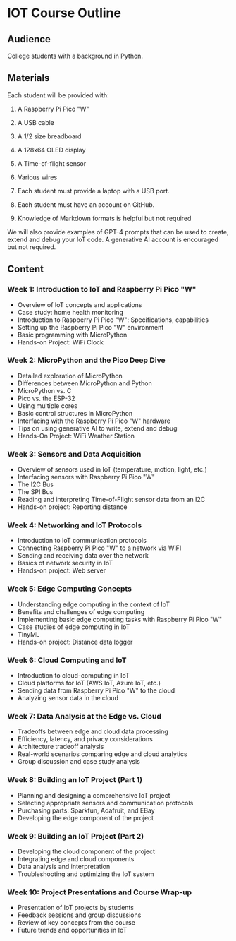 # IOT Course Outline

## Audience

College students with a background in Python.

## Materials

Each student will be provided with:

1. A Raspberry Pi Pico "W"
2. A USB cable
2. A 1/2 size breadboard
3. A 128x64 OLED display
4. A Time-of-flight sensor
5. Various wires

1. Each student must provide a laptop with a USB port.
2. Each student must have an account on GitHub.
3. Knowledge of Markdown formats is helpful but not required

We will also provide examples of GPT-4 prompts that can be used to create, extend and debug your IoT code.  A generative AI account is encouraged but not required.

## Content

### Week 1: Introduction to IoT and Raspberry Pi Pico "W"
- Overview of IoT concepts and applications
- Case study: home health monitoring
- Introduction to Raspberry Pi Pico "W": Specifications, capabilities
- Setting up the Raspberry Pi Pico "W" environment
- Basic programming with MicroPython
- Hands-on Project: WiFi Clock

### Week 2: MicroPython and the Pico Deep Dive
- Detailed exploration of MicroPython
- Differences between MicroPython and Python
- MicroPython vs. C
- Pico vs. the ESP-32
- Using multiple cores
- Basic control structures in MicroPython
- Interfacing with the Raspberry Pi Pico "W" hardware
- Tips on using generative AI to write, extend and debug
- Hands-On Project: WiFi Weather Station

### Week 3: Sensors and Data Acquisition
- Overview of sensors used in IoT (temperature, motion, light, etc.)
- Interfacing sensors with Raspberry Pi Pico "W"
- The I2C Bus
- The SPI Bus
- Reading and interpreting Time-of-Flight sensor data from an I2C 
- Hands-on project: Reporting distance

### Week 4: Networking and IoT Protocols
- Introduction to IoT communication protocols
- Connecting Raspberry Pi Pico "W" to a network via WiFI
- Sending and receiving data over the network
- Basics of network security in IoT
- Hands-on project: Web server

### Week 5: Edge Computing Concepts
- Understanding edge computing in the context of IoT
- Benefits and challenges of edge computing
- Implementing basic edge computing tasks with Raspberry Pi Pico "W"
- Case studies of edge computing in IoT
- TinyML
- Hands-on project: Distance data logger

### Week 6: Cloud Computing and IoT
- Introduction to cloud-computing in IoT
- Cloud platforms for IoT (AWS IoT, Azure IoT, etc.)
- Sending data from Raspberry Pi Pico "W" to the cloud
- Analyzing sensor data in the cloud

### Week 7: Data Analysis at the Edge vs. Cloud
- Tradeoffs between edge and cloud data processing
- Efficiency, latency, and privacy considerations
- Architecture tradeoff analysis
- Real-world scenarios comparing edge and cloud analytics
- Group discussion and case study analysis

### Week 8: Building an IoT Project (Part 1)
- Planning and designing a comprehensive IoT project
- Selecting appropriate sensors and communication protocols
- Purchasing parts: Sparkfun, Adafruit, and EBay
- Developing the edge component of the project

### Week 9: Building an IoT Project (Part 2)
- Developing the cloud component of the project
- Integrating edge and cloud components
- Data analysis and interpretation
- Troubleshooting and optimizing the IoT system

### Week 10: Project Presentations and Course Wrap-up
- Presentation of IoT projects by students
- Feedback sessions and group discussions
- Review of key concepts from the course
- Future trends and opportunities in IoT
